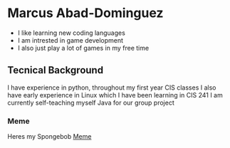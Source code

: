 # Marcus Abad-Dominguez

* I like learning new coding languages
* I am intrested in game development
* I also just play a lot of games in my free time


## Tecnical Background 

I have experience in python, throughout my first year CIS classes 
I also have early experience in Linux which I have been learning in CIS 241
I am currently self-teaching myself Java for our group project


### Meme

Heres my Spongebob [Meme](https://encrypted-tbn0.gstatic.com/images?q=tbn:ANd9GcSwZWd7ecqwBWcmlTzUE9o8oeVgLoe3WToDNw&s) 
